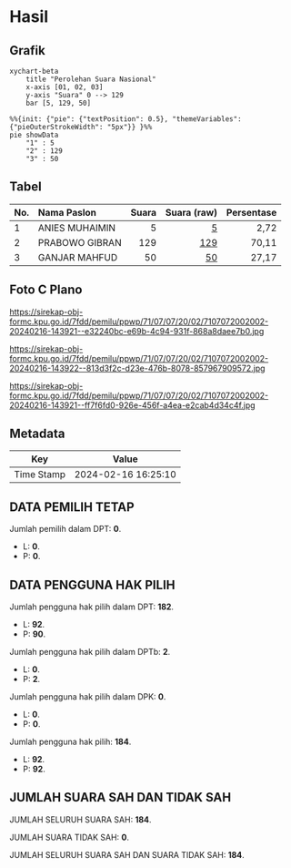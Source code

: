 # Hasil

## Grafik

```mermaid
xychart-beta
    title "Perolehan Suara Nasional"
    x-axis [01, 02, 03]
    y-axis "Suara" 0 --> 129
    bar [5, 129, 50]
```

```mermaid
%%{init: {"pie": {"textPosition": 0.5}, "themeVariables": {"pieOuterStrokeWidth": "5px"}} }%%
pie showData
    "1" : 5
    "2" : 129
    "3" : 50
```

## Tabel

| No. | Nama Paslon    | Suara | Suara (raw) | Persentase |
|:--- |:-------------- | -----:| -----------:| ----------:|
| 1   | ANIES MUHAIMIN | 5     | [5][p-1]    | 2,72       |
| 2   | PRABOWO GIBRAN | 129   | [129][p-2]  | 70,11      |
| 3   | GANJAR MAHFUD  | 50    | [50][p-3]   | 27,17      |


[p-1]: https://github.com/gigit-pemilu/pemilu-2024/blob/main/pilpres/hitung-suara/sub/71-sulawesi-utara/sub/07-minahasa-tenggara/sub/07-touluaan-selatan/sub/2002-kalait-satu/sub/002-tps/sub/paslon-1.txt
[p-2]: https://github.com/gigit-pemilu/pemilu-2024/blob/main/pilpres/hitung-suara/sub/71-sulawesi-utara/sub/07-minahasa-tenggara/sub/07-touluaan-selatan/sub/2002-kalait-satu/sub/002-tps/sub/paslon-2.txt
[p-3]: https://github.com/gigit-pemilu/pemilu-2024/blob/main/pilpres/hitung-suara/sub/71-sulawesi-utara/sub/07-minahasa-tenggara/sub/07-touluaan-selatan/sub/2002-kalait-satu/sub/002-tps/sub/paslon-3.txt

## Foto C Plano

https://sirekap-obj-formc.kpu.go.id/7fdd/pemilu/ppwp/71/07/07/20/02/7107072002002-20240216-143921--e32240bc-e69b-4c94-931f-868a8daee7b0.jpg

https://sirekap-obj-formc.kpu.go.id/7fdd/pemilu/ppwp/71/07/07/20/02/7107072002002-20240216-143922--813d3f2c-d23e-476b-8078-857967909572.jpg

https://sirekap-obj-formc.kpu.go.id/7fdd/pemilu/ppwp/71/07/07/20/02/7107072002002-20240216-143921--ff7f6fd0-926e-456f-a4ea-e2cab4d34c4f.jpg


## Metadata

| Key        | Value               |
| ---------- | ------------------- |
| Time Stamp | 2024-02-16 16:25:10 |


## DATA PEMILIH TETAP

Jumlah pemilih dalam DPT: **0**.
 * L: **0**.
 * P: **0**.

## DATA PENGGUNA HAK PILIH

Jumlah pengguna hak pilih dalam DPT: **182**.
 * L: **92**.
 * P: **90**.

Jumlah pengguna hak pilih dalam DPTb: **2**.
 * L: **0**.
 * P: **2**.

Jumlah pengguna hak pilih dalam DPK: **0**.
 * L: **0**.
 * P: **0**.

Jumlah pengguna hak pilih: **184**.
 * L: **92**.
 * P: **92**.

## JUMLAH SUARA SAH DAN TIDAK SAH

JUMLAH SELURUH SUARA SAH: **184**.

JUMLAH SUARA TIDAK SAH: **0**.

JUMLAH SELURUH SUARA SAH DAN SUARA TIDAK SAH: **184**.


